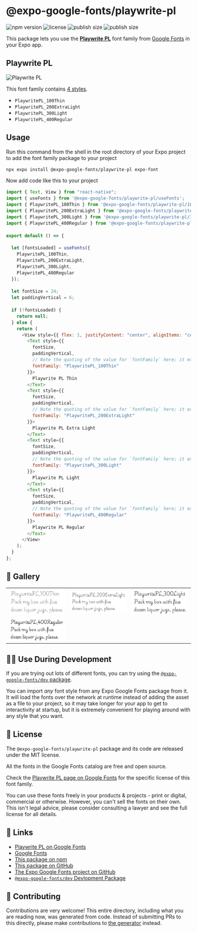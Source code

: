 # @expo-google-fonts/playwrite-pl

![npm version](https://flat.badgen.net/npm/v/@expo-google-fonts/playwrite-pl)
![license](https://flat.badgen.net/github/license/expo/google-fonts)
![publish size](https://flat.badgen.net/packagephobia/install/@expo-google-fonts/playwrite-pl)
![publish size](https://flat.badgen.net/packagephobia/publish/@expo-google-fonts/playwrite-pl)

This package lets you use the [**Playwrite PL**](https://fonts.google.com/specimen/Playwrite+PL) font family from [Google Fonts](https://fonts.google.com/) in your Expo app.

## Playwrite PL

![Playwrite PL](./font-family.png)

This font family contains [4 styles](#-gallery).

- `PlaywritePL_100Thin`
- `PlaywritePL_200ExtraLight`
- `PlaywritePL_300Light`
- `PlaywritePL_400Regular`

## Usage

Run this command from the shell in the root directory of your Expo project to add the font family package to your project

```sh
npx expo install @expo-google-fonts/playwrite-pl expo-font
```

Now add code like this to your project

```js
import { Text, View } from "react-native";
import { useFonts } from '@expo-google-fonts/playwrite-pl/useFonts';
import { PlaywritePL_100Thin } from '@expo-google-fonts/playwrite-pl/100Thin';
import { PlaywritePL_200ExtraLight } from '@expo-google-fonts/playwrite-pl/200ExtraLight';
import { PlaywritePL_300Light } from '@expo-google-fonts/playwrite-pl/300Light';
import { PlaywritePL_400Regular } from '@expo-google-fonts/playwrite-pl/400Regular';

export default () => {

  let [fontsLoaded] = useFonts({
    PlaywritePL_100Thin, 
    PlaywritePL_200ExtraLight, 
    PlaywritePL_300Light, 
    PlaywritePL_400Regular
  });

  let fontSize = 24;
  let paddingVertical = 6;

  if (!fontsLoaded) {
    return null;
  } else {
    return (
      <View style={{ flex: 1, justifyContent: "center", alignItems: "center" }}>
        <Text style={{
          fontSize,
          paddingVertical,
          // Note the quoting of the value for `fontFamily` here; it expects a string!
          fontFamily: "PlaywritePL_100Thin"
        }}>
          Playwrite PL Thin
        </Text>
        <Text style={{
          fontSize,
          paddingVertical,
          // Note the quoting of the value for `fontFamily` here; it expects a string!
          fontFamily: "PlaywritePL_200ExtraLight"
        }}>
          Playwrite PL Extra Light
        </Text>
        <Text style={{
          fontSize,
          paddingVertical,
          // Note the quoting of the value for `fontFamily` here; it expects a string!
          fontFamily: "PlaywritePL_300Light"
        }}>
          Playwrite PL Light
        </Text>
        <Text style={{
          fontSize,
          paddingVertical,
          // Note the quoting of the value for `fontFamily` here; it expects a string!
          fontFamily: "PlaywritePL_400Regular"
        }}>
          Playwrite PL Regular
        </Text>
      </View>
    );
  }
};
```

## 🔡 Gallery


||||
|-|-|-|
|![PlaywritePL_100Thin](./100Thin/PlaywritePL_100Thin.ttf.png)|![PlaywritePL_200ExtraLight](./200ExtraLight/PlaywritePL_200ExtraLight.ttf.png)|![PlaywritePL_300Light](./300Light/PlaywritePL_300Light.ttf.png)||
|![PlaywritePL_400Regular](./400Regular/PlaywritePL_400Regular.ttf.png)||||


## 👩‍💻 Use During Development

If you are trying out lots of different fonts, you can try using the [`@expo-google-fonts/dev` package](https://github.com/expo/google-fonts/tree/master/font-packages/dev#readme).

You can import _any_ font style from any Expo Google Fonts package from it. It will load the fonts over the network at runtime instead of adding the asset as a file to your project, so it may take longer for your app to get to interactivity at startup, but it is extremely convenient for playing around with any style that you want.


## 📖 License

The `@expo-google-fonts/playwrite-pl` package and its code are released under the MIT license.

All the fonts in the Google Fonts catalog are free and open source.

Check the [Playwrite PL page on Google Fonts](https://fonts.google.com/specimen/Playwrite+PL) for the specific license of this font family.

You can use these fonts freely in your products & projects - print or digital, commercial or otherwise. However, you can't sell the fonts on their own. This isn't legal advice, please consider consulting a lawyer and see the full license for all details.

## 🔗 Links

- [Playwrite PL on Google Fonts](https://fonts.google.com/specimen/Playwrite+PL)
- [Google Fonts](https://fonts.google.com/)
- [This package on npm](https://www.npmjs.com/package/@expo-google-fonts/playwrite-pl)
- [This package on GitHub](https://github.com/expo/google-fonts/tree/master/font-packages/playwrite-pl)
- [The Expo Google Fonts project on GitHub](https://github.com/expo/google-fonts)
- [`@expo-google-fonts/dev` Devlopment Package](https://github.com/expo/google-fonts/tree/master/font-packages/dev)

## 🤝 Contributing

Contributions are very welcome! This entire directory, including what you are reading now, was generated from code. Instead of submitting PRs to this directly, please make contributions to [the generator](https://github.com/expo/google-fonts/tree/master/packages/generator) instead.
